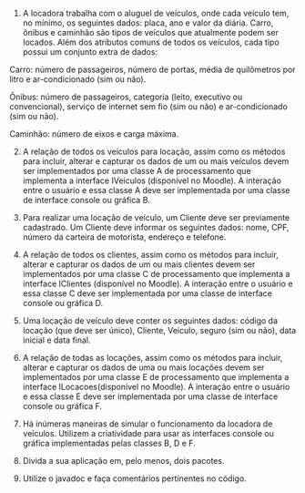 1. A locadora trabalha com o aluguel de veículos, onde cada veículo tem, no mínimo, os
seguintes dados: placa, ano e valor da diária. Carro, ônibus e caminhão são tipos de
veículos que atualmente podem ser locados. Além dos atributos comuns de todos os
veículos, cada tipo possui um conjunto extra de dados:

Carro: número de passageiros, número de portas, média de quilômetros por
litro e ar-condicionado (sim ou não).

Ônibus: número de passageiros, categoria (leito, executivo ou convencional),
serviço de internet sem fio (sim ou não) e ar-condicionado (sim ou não).

Caminhão: número de eixos e carga máxima.

2. A relação de todos os veículos para locação, assim como os métodos para incluir, alterar e
capturar os dados de um ou mais veículos devem ser implementados por uma classe A de
processamento que implementa a interface IVeiculos (disponível no Moodle). A interação
entre o usuário e essa classe A deve ser implementada por uma classe de interface console
ou gráfica B.

3. Para realizar uma locação de veículo, um Cliente deve ser previamente cadastrado. Um
Cliente deve informar os seguintes dados: nome, CPF, número da carteira de motorista,
endereço e telefone.

4. A relação de todos os clientes, assim como os métodos para incluir, alterar e capturar os
dados de um ou mais clientes devem ser implementados por uma classe C de processamento que implementa a interface IClientes (disponível no Moodle). A interação entre o usuário e essa classe C deve ser implementada por uma classe de interface console
ou gráfica D.

5. Uma locação de veículo deve conter os seguintes dados: código da locação (que deve ser único), Cliente, Veiculo, seguro (sim ou não), data inicial e data final.

6. A relação de todas as locações, assim como os métodos para incluir, alterar e capturar os dados de uma ou mais locações devem ser implementados por uma classe E de processamento que implementa a interface ILocacoes(disponível no Moodle). A interação entre o usuário e essa classe E deve ser implementada por uma classe de interface console ou gráfica F.

7. Há inúmeras maneiras de simular o funcionamento da locadora de veículos. Utilizem a criatividade para usar as interfaces console ou gráfica implementadas pelas classes B, D e F.

8. Divida a sua aplicação em, pelo menos, dois pacotes.

9. Utilize o javadoc e faça comentários pertinentes no código.

